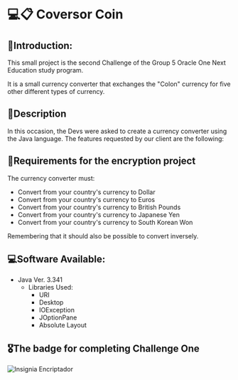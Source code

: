 # 💻📋 Coversor Coin
## 💬Introduction:
This small project is the second Challenge of the Group 5 Oracle One Next Education study program.

It is a small currency converter that exchanges the "Colon" currency for five other different types of currency.
## 📑Description
In this occasion, the Devs were asked to create a currency converter using the Java language. The features requested by our client are the following:
## 📝Requirements for the encryption project
The currency converter must:
 - Convert from your country's currency to Dollar
 - Convert from your country's currency to Euros
 - Convert from your country's currency to British Pounds
 - Convert from your country's currency to Japanese Yen
 - Convert from your country's currency to South Korean Won

Remembering that it should also be possible to convert inversely.
## 💻Software Available:
- Java Ver. 3.341
  - Libraries Used:
    - URI
    - Desktop
    - IOException
    - JOptionPane
    - Absolute Layout
## 🎖️The badge for completing Challenge One
![Insignia Encriptador](https://github.com/LuisJimenez35/Text-Encrypter-Window/assets/82769778/c9d62e29-a2db-4f87-b8cb-ee5b4c384977)
